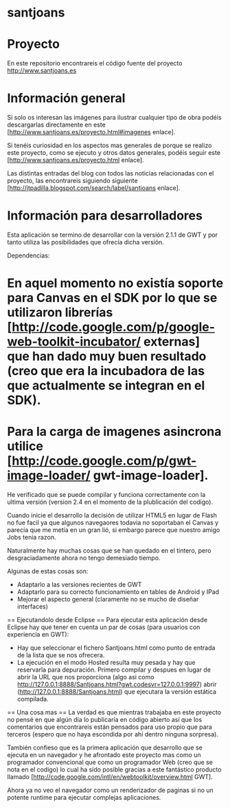 santjoans
=========

# Proyecto
En este repositorio encontrareis el código fuente del proyecto http://www.santjoans.es 

# Información general
Si solo os interesan las imágenes para ilustrar cualquier tipo de obra podéis descargarlas directamente en este [http://www.santjoans.es/proyecto.html#imagenes enlace].

Si tenéis curiosidad en los aspectos mas generales de porque se realizo este proyecto, como se ejecuto y otros datos generales, podéis seguir este [http://www.santjoans.es/proyecto.html enlace].

Las distintas entradas del blog con todos las noticias relacionadas con el proyecto, las encontrareis siguiendo siguiente [http://jtpadilla.blogspot.com/search/label/santjoans enlace].

# Información para desarrolladores
Esta aplicación se termino de desarrollar con la versión 2.1.1 de GWT y por tanto utiliza las posibilidades que ofrecía dicha versión.

Dependencias:
  # En aquel momento no existía soporte para Canvas en el SDK por lo que se utilizaron librerías [http://code.google.com/p/google-web-toolkit-incubator/ externas] que han dado muy buen resultado (creo que era la incubadora de las que actualmente se integran en el SDK).
  # Para la carga de imagenes asincrona utilice [http://code.google.com/p/gwt-image-loader/ gwt-image-loader].
He verificado que se puede compilar y funciona correctamente con la ultima versión (version 2.4 en el momento de la plublicación del codigo).

Cuando inicie el desarrollo la decisión de utilizar HTML5 en lugar de Flash no fue facil ya que algunos navegaores todavia no soportaban el Canvas y parecía que me metía en un gran lió, si embargo parece que nuestro amigo Jobs tenia razon.

Naturalmente hay muchas cosas que se han quedado en el tintero, pero desgraciadamente ahora no tengo demesiado tiempo. 

Algunas de estas cosas son:
  * Adaptarlo a las versiones recientes de GWT
  * Adaptarlo para su correcto funcionamiento en tables de Android y IPad
  * Mejorar el aspecto general (claramente no se mucho de diseñar interfaces)

== Ejecutandolo desde Eclipse ==
Para ejecutar esta aplicación desde Eclipse hay que tener en cuenta un par de cosas (para usuarios con experiencia en GWT):
  * Hay que seleccionar el fichero Santjoans.html como punto de entrada de la lista que se nos ofrecera.
  * La ejecución en el modo Hosted resulta muy pesada y hay que reservarla para depuración. Primero compilar y despues en lugar de abrir la URL que nos proporciona (algo asi como http://127.0.0.1:8888/Santjoans.html?gwt.codesvr=127.0.0.1:9997) abrir (http://127.0.0.1:8888/Santjoans.html) que ejecutara la versión estática compilada.

== Una cosa mas ==
La verdad es que mientras trabajaba en este proyecto no pensé en que algún día lo publicaría en código abierto así que los comentarios que encontrareis están pensados para uso propio que para terceros (espero que no haya escondida por ahí dentro ninguna sorpresa).

También confieso que es la primera aplicación que desarrollo que se ejecuta en un navegador y he afrontado este proyecto mas como un programador convencional que como un programador Web (creo que se nota en el codigo) lo cual ha sido posible gracias a este fantástico producto llamado [http://code.google.com/intl/en/webtoolkit/overview.html GWT]. 

Ahora ya no veo el navegador como un renderizador de paginas si no un potente runtime para ejecutar complejas aplicaciones.
